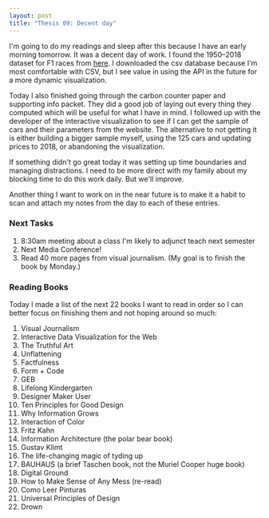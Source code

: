 ```yaml
---
layout: post
title: "Thesis 09: Decent day"
---
```

I'm going to do my readings and sleep after this because I have an early morning tomorrow. It was a decent day of work. I found the 1950–2018 dataset for F1 races from [here](http://ergast.com/mrd/). I downloaded the csv database because I'm most comfortable with CSV, but I  see value in using the API in the future for a more dynamic visualization.

Today I also finished going through the carbon counter paper and supporting info packet. They did a good job of laying out every thing they computed which will be useful for what I have in mind. I followed up with the developer of the interactive visualization to see if I can get the sample of cars and their parameters from the website. The alternative to not getting it is either building a bigger sample myself, using the 125 cars and updating prices to 2018, or abandoning the visualization.

If something didn't go great today it was setting up time boundaries and managing distractions. I need to be more direct with my family about my blocking time to do this work daily. But we'll improve.

Another thing I want to work on in the near future is to make it a habit to scan and attach my notes from the day to each of these entries.

### Next Tasks

1. 8:30am meeting about a class I'm likely to adjunct teach next semester
1. Next Media Conference!
1. Read 40 more pages from visual journalism. (My goal is to finish the book by Monday.)

### Reading Books

Today I made a list of the next 22 books I want to read in order so I can better focus on finishing them and not hoping around so much:

1. Visual Journalism
1. Interactive Data Visualization for the Web
1. The Truthful Art
1. Unflattening
1. Factfulness
1. Form + Code
1. GEB
1. Lifelong Kindergarten
1. Designer Maker User
1. Ten Principles for Good Design
1. Why Information Grows
1. Interaction of Color
1. Fritz Kahn
1. Information Architecture (the polar bear book)
1. Gustav Klimt
1. The life-changing magic of tyding up
1. BAUHAUS (a brief Taschen book, not the Muriel Cooper huge book)
1. Digital Ground
1. How to Make Sense of Any Mess (re-read)
1. Como Leer Pinturas
1. Universal Principles of Design
1. Drown